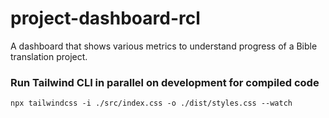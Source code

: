 # project-dashboard-rcl

A dashboard that shows various metrics to understand progress of a Bible translation project.

### Run Tailwind CLI in parallel on development for compiled code

`npx tailwindcss -i ./src/index.css -o ./dist/styles.css --watch`
